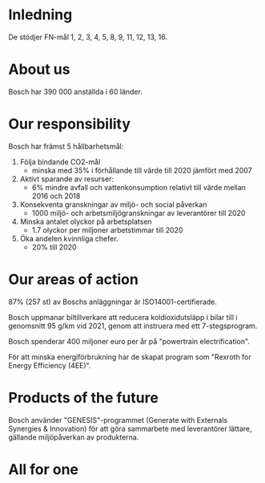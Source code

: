# Inledning

De stödjer FN-mål 1, 2, 3, 4, 5, 8, 9, 11, 12, 13, 16.

# About us

Bosch har 390 000 anställda i 60 länder.

# Our responsibility

Bosch har främst 5 hållbarhetsmål:

1. Följa bindande CO2-mål
    - minska med 35% i förhållande till värde till 2020 jämfört med 2007
2. Aktivt sparande av resurser:
    - 6% mindre avfall och vattenkonsumption relativt till värde mellan 2016 och 2018
3. Konsekventa granskningar av miljö- och social påverkan
    - 1000 miljö- och arbetsmiljögranskningar av leverantörer till 2020
4. Minska antalet olyckor på arbetsplatsen
    - 1.7 olyckor per miljoner arbetstimmar till 2020
5. Öka andelen kvinnliga chefer.
    - 20% till 2020

# Our areas of action

87% (257 st) av Boschs anläggningar är ISO14001-certifierade.

Bosch uppmanar biltillverkare att reducera
koldioxidutsläpp i bilar till i genomsnitt 95 g/km vid
2021, genom att instruera med ett 7-stegsprogram.

Bosch spenderar 400 miljoner euro per år på 
"powertrain electrification".

För att minska energiförbrukning har de skapat program
som "Rexroth for Energy Efficiency (4EE)".

# Products of the future

Bosch använder "GENESIS"-programmet (Generate with 
Externals Synergies & Innovation) för att göra
sammarbete med leverantörer lättare, gällande
miljöpåverkan av produkterna.

# All for one



